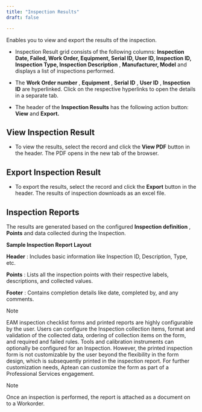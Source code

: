 ```yaml
---
title: "Inspection Results"
draft: false

---
```


Enables you to view and export the results of the inspection.

  * Inspection Result grid consists of the following columns: **Inspection Date, Failed, Work Order, Equipment, Serial ID, User ID, Inspection ID, Inspection Type, Inspection Description** , **Manufacturer, Model** and displays a list of inspections performed.

  * The **Work Order number** , **Equipment** , **Serial ID** , **User ID** , **Inspection ID** are hyperlinked. Click on the respective hyperlinks to open the details in a separate tab.

  * The header of the **Inspection Results** has the following action button: **View** and **Export.**

## View Inspection Result

  * To view the results, select the record and click the **View PDF** button in the header. The PDF opens in the new tab of the browser.

## Export Inspection Result

  * To export the results, select the record and click the **Export** button in the header. The results of inspection downloads as an excel file.

## Inspection Reports

The results are generated based on the configured **Inspection definition** ,
**Points** and data collected during the Inspection.

**Sample Inspection Report Layout**

**Header** : Includes basic information like Inspection ID, Description, Type,
etc.

**Points** : Lists all the inspection points with their respective labels, descriptions, and collected values.

**Footer** : Contains completion details like date, completed by, and any comments.

  >[!Note]  
  >EAM inspection checklist forms and printed reports are highly configurable by
the user. Users can configure the Inspection collection items, format and validation of the collected data, ordering of collection items on the form, and required and failed rules. Tools and calibration instruments can optionally be configured for an Inspection. However, the printed inspection form is not customizable by the user beyond the flexibility in the form design, which is subsequently printed in the inspection report. For further customization needs, Aptean can customize the form as part of a Professional Services engagement.

 >[!Note]  
 >Once an inspection is performed, the report is attached as a document on to a Workorder.

